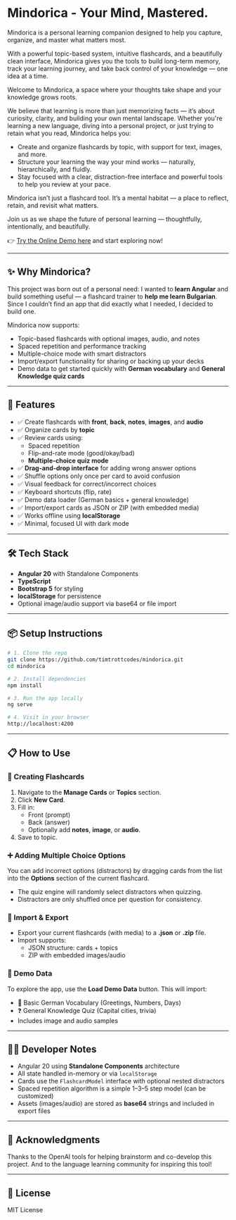 # Mindorica - Your Mind, Mastered.

Mindorica is a personal learning companion designed to help you capture, organize, and master what matters most.

With a powerful topic-based system, intuitive flashcards, and a beautifully clean interface, Mindorica gives you the tools to build long-term memory, track your learning journey, and take back control of your knowledge — one idea at a time.

Welcome to Mindorica, a space where your thoughts take shape and your knowledge grows roots.

We believe that learning is more than just memorizing facts — it’s about curiosity, clarity, and building your own mental landscape. Whether you're learning a new language, diving into a personal project, or just trying to retain what you read, Mindorica helps you:

* Create and organize flashcards by topic, with support for text, images, and more.
* Structure your learning the way your mind works — naturally, hierarchically, and fluidly.
* Stay focused with a clear, distraction-free interface and powerful tools to help you review at your pace.

Mindorica isn’t just a flashcard tool. It’s a mental habitat — a place to reflect, retain, and revisit what matters.

Join us as we shape the future of personal learning — thoughtfully, intentionally, and beautifully.

👉 [Try the Online Demo here](https://timtrottcodes.github.io/mindorica/) and start exploring now!

---

## ✨ Why Mindorica?

This project was born out of a personal need: I wanted to **learn Angular** and build something useful — a flashcard trainer to **help me learn Bulgarian**. Since I couldn’t find an app that did exactly what I needed, I decided to build one.

Mindorica now supports:
- Topic-based flashcards with optional images, audio, and notes
- Spaced repetition and performance tracking
- Multiple-choice mode with smart distractors
- Import/export functionality for sharing or backing up your decks
- Demo data to get started quickly with **German vocabulary** and **General Knowledge quiz cards**

---

## 🧠 Features

- ✅ Create flashcards with **front**, **back**, **notes**, **images**, and **audio**
- ✅ Organize cards by **topic**
- ✅ Review cards using:
  - Spaced repetition
  - Flip-and-rate mode (good/okay/bad)
  - **Multiple-choice quiz mode**
- ✅ **Drag-and-drop interface** for adding wrong answer options
- ✅ Shuffle options only once per card to avoid confusion
- ✅ Visual feedback for correct/incorrect choices
- ✅ Keyboard shortcuts (flip, rate)
- ✅ Demo data loader (German basics + general knowledge)
- ✅ Import/export cards as JSON or ZIP (with embedded media)
- ✅ Works offline using **localStorage**
- ✅ Minimal, focused UI with dark mode

---

## 🛠️ Tech Stack

- **Angular 20** with Standalone Components
- **TypeScript**
- **Bootstrap 5** for styling
- **localStorage** for persistence
- Optional image/audio support via base64 or file import

---

## 📦 Setup Instructions

```bash
# 1. Clone the repo
git clone https://github.com/timtrottcodes/mindorica.git
cd mindorica

# 2. Install dependencies
npm install

# 3. Run the app locally
ng serve

# 4. Visit in your browser
http://localhost:4200
```

---

## 📋 How to Use

### 🧾 Creating Flashcards

1. Navigate to the **Manage Cards** or **Topics** section.
2. Click **New Card**.
3. Fill in:
   - Front (prompt)
   - Back (answer)
   - Optionally add **notes**, **image**, or **audio**.
4. Save to topic.

### ➕ Adding Multiple Choice Options

You can add incorrect options (distractors) by dragging cards from the list into the **Options** section of the current flashcard.

- The quiz engine will randomly select distractors when quizzing.
- Distractors are only shuffled once per question for consistency.

### 🔄 Import & Export

- Export your current flashcards (with media) to a **.json** or **.zip** file.
- Import supports:
  - JSON structure: cards + topics
  - ZIP with embedded images/audio

### 🧪 Demo Data

To explore the app, use the **Load Demo Data** button. This will import:

- 📘 Basic German Vocabulary (Greetings, Numbers, Days)
- ❓ General Knowledge Quiz (Capital cities, trivia)
- Includes image and audio samples

---

## 🧑‍💻 Developer Notes

- Angular 20 using **Standalone Components** architecture
- All state handled in-memory or via `localStorage`
- Cards use the `FlashcardModel` interface with optional nested distractors
- Spaced repetition algorithm is a simple 1–3–5 step model (can be customized)
- Assets (images/audio) are stored as **base64** strings and included in export files

---

## 🙌 Acknowledgments

Thanks to the OpenAI tools for helping brainstorm and co-develop this project. And to the language learning community for inspiring this tool!

---

## 📘 License

MIT License